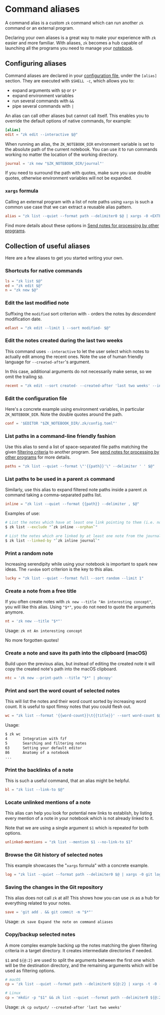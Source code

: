 # Command aliases

A command alias is a custom `zk` command which can run another `zk` command or an external program.

Declaring your own aliases is a great way to make your experience with `zk` easier and more familiar. With aliases, `zk` becomes a hub capable of launching all the programs you need to manage your [notebook](notebook.md).

## Configuring aliases

Command aliases are declared in your [configuration file](config.md), under the `[alias]` section. They are executed with `$SHELL -c`, which allows you to:

* expand arguments with `$@` or `$*`
* expand environment variables
* run several commands with `&&`
* pipe several commands with `|`

An alias can call other aliases but cannot call itself. This enables you to override the default options of native commands, for example:

```toml
[alias]
edit = "zk edit --interactive $@"
```

When running an alias, the `ZK_NOTEBOOK_DIR` environment variable is set to the absolute path of the current notebook. You can use it to run commands working no matter the location of the working directory.

```toml
journal = 'zk new "$ZK_NOTEBOOK_DIR/journal"'
```

If you need to surround the path with quotes, make sure you use double quotes, otherwise environment variables will not be expanded.

### `xargs` formula

Calling an external program with a list of note paths using `xargs` is such a common use case that we can extract a reusable alias pattern.

```toml
alias = "zk list --quiet --format path --delimiter0 $@ | xargs -0 <EXTERNAL COMMAND>"
```

Find more details about these options in [Send notes for processing by other programs](external-processing.md).

## Collection of useful aliases

Here are a few aliases to get you started writing your own.

### Shortcuts for native commands

```toml
ls = "zk list $@"
ed = "zk edit $@"
n = "zk new $@"
```

### Edit the last modified note

Suffixing the `modified` sort criterion with `-` orders the notes by *descendent* modification date.

```toml
edlast = "zk edit --limit 1 --sort modified- $@"
```

### Edit the notes created during the last two weeks

This command uses `--interactive` to let the user select which notes to actually edit among the recent ones. Note the use of human friendly language for `--created-after`'s argument. 

In this case, additional arguments do not necessarily make sense, so we omit the trailing `$@`.

```toml
recent = "zk edit --sort created- --created-after 'last two weeks' --interactive"
```

### Edit the configuration file

Here's a concrete example using environment variables, in particular `ZK_NOTEBOOK_DIR`. Note the double quotes around the path.

```toml
conf = '$EDITOR "$ZK_NOTEBOOK_DIR/.zk/config.toml"'
```

### List paths in a command-line friendly fashion

Use this alias to send a list of space-separated file paths matching the given [filtering criteria](note-filtering.md) to another program. See [send notes for processing by other programs](external-processing.md) for more details.

```toml
paths = "zk list --quiet --format \"'{{path}}'\" --delimiter ' ' $@"
```

### List paths to be used in a parent `zk` command

Similarly, use this alias to expand filtered note paths inside a parent `zk` command taking a comma-separated paths list.

```toml
inline = "zk list --quiet --format {{path}} --delimiter , $@"
```

Examples of use:

```sh
# List the notes which have at least one link pointing to them (i.e. not orphans).
$ zk list --exclude "`zk inline --orphan`"

# List the notes which are linked by at least one note from the journal/ directory.
$ zk list --linked-by "`zk inline journal`"
```

### Print a random note

Increasing serendipity while using your notebook is important to spark new ideas. The `random` sort criterion is the key to this alias.

```toml
lucky = "zk list --quiet --format full --sort random --limit 1"
```

### Create a note from a free title

If you often create notes with `zk new --title "An interesting concept"`, you will like this alias. Using `"$*"`, you do not need to quote the arguments anymore.

```toml
nt = 'zk new --title "$*"'
```

Usage: `zk nt An interesting concept`

No more forgotten quotes!

### Create a note and save its path into the clipboard (macOS)

Build upon the previous alias, but instead of editing the created note it will copy the created note's path into the macOS clipboard.

```toml
ntc = 'zk new --print-path --title "$*" | pbcopy'
```

### Print and sort the word count of selected notes

This will list the notes and their word count sorted by increasing word count. It is useful to spot flimsy notes that you could flesh out.

```toml
wc = "zk list --format '{{word-count}}\t{{title}}' --sort word-count $@"
```

Usage:

```sh
$ zk wc
4       Integration with fzf
5       Searching and filtering notes
63      Setting your default editor
86      Anatomy of a notebook
...
```

### Print the backlinks of a note

This is such a useful command, that an alias might be helpful.

```toml
bl = "zk list --link-to $@"
```

### Locate unlinked mentions of a note

This alias can help you look for potential new links to establish, by listing every mention of a note in your notebook which is not already linked to it.

Note that we are using a single argument `$1` which is repeated for both options.

```toml
unlinked-mentions = "zk list --mention $1 --no-link-to $1"
```

### Browse the Git history of selected notes

This example showcases the "`xargs` formula" with a concrete example.

```toml
log = "zk list --quiet --format path --delimiter0 $@ | xargs -0 git log --patch --"
```

### Saving the changes in the Git repository

This alias does not call `zk` at all! This shows how you can use `zk` as a hub for everything related to your notes.

```toml
save = 'git add . && git commit -m "$*"'
```

Usage: `zk save Expand the note on command aliases`

### Copy/backup selected notes

A more complex example backing up the notes matching the given filtering criteria in a target directory. It creates intermediate directories if needed.

`$1` and `${@:2}` are used to split the arguments between the first one which will be the destination directory, and the remaining arguments which will be used as filtering options.

```toml
# macOS
cp = 'zk list --quiet --format path --delimiter0 ${@:2} | xargs -t -0 -I % ditto "%" "$1/%"'

# Linux
cp = 'mkdir -p "$1" && zk list --quiet --format path --delimiter0 ${@:2} | xargs -t -0 -I % cp --parents "%" "$1"'
```

Usage: `zk cp output/ --created-after 'last two weeks'`


